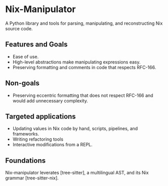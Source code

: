 # Nix-Manipulator

A Python library and tools for parsing, manipulating, and reconstructing Nix source code.

## Features and Goals

- Ease of use.
- High-level abstractions make manipulating expressions easy.
- Preserving formatting and comments in code that respects RFC-166.

## Non-goals

- Preserving eccentric formatting that does not respect RFC-166 and would add unnecessary complexity. 

## Targeted applications

- Updating values in Nix code by hand, scripts, pipelines, and frameworks.
- Writing refactoring tools
- Interactive modifications from a REPL.

## Foundations

Nix-manipulator leverates [tree-sitter], a multilingual AST, and its Nix grammar [tree-sitter-nix].

